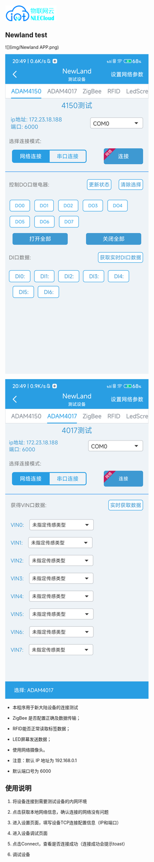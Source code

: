 ![](app/src/main/res/drawable/newland_logo.png)
## Newland test

![](img/Newland APP.png)

![](img/4150_img-1.png)

![](img/4017_img_2.png)


- 本程序用于新大陆设备的连接测试

- ZigBee 是否配置正确及数据传输；
- RFID能否正常读取标签数据；
- LED屏幕发送数据； 
- 使用网络摄像头。
- 注意：默认 IP 地址为 192.168.0.1
- 默认端口号为 6000

## 使用说明

1. 将设备连接到需要测试设备的内网环境

2. 点击获取本地网络信息，确认连接的网络没有问题

3. 进入设置页面，填写设备TCP连接配置信息（IP和端口）

4. 进入设备调试页面

5. 点击Connect，查看是否连接成功（连接成功会提示toast）

6. 调试设备